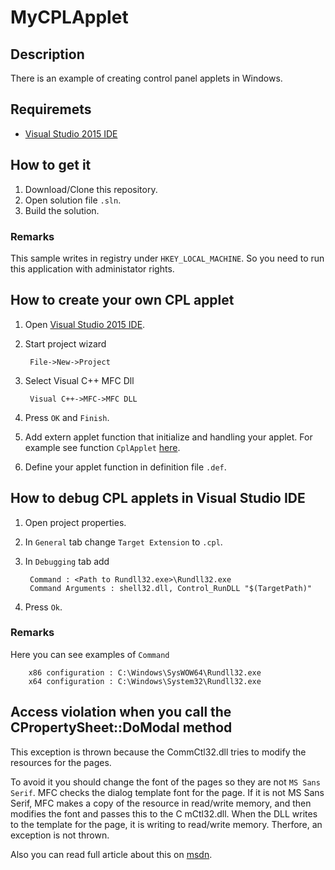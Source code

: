 # MyCPLApplet

## Description
There is an example of creating control panel applets in Windows.

## Requiremets
* [Visual Studio 2015 IDE](https://www.visualstudio.com/en-us/downloads/download-visual-studio-vs.aspx)

## How to get it
1. Download/Clone this repository.
2. Open solution file `.sln`.
3. Build the solution.

### Remarks
This sample writes in registry under `HKEY_LOCAL_MACHINE`. So you need to run this application with administator rights.

## How to create your own CPL applet
1. Open [Visual Studio 2015 IDE](https://www.visualstudio.com/en-us/downloads/download-visual-studio-vs.aspx).
2. Start project wizard

        File->New->Project
3. Select Visual C++ MFC Dll

        Visual C++->MFC->MFC DLL
4. Press `OK` and `Finish`.
5. Add extern applet function that initialize and handling your applet. For example see function `CplApplet` [here](https://github.com/gtrubach/MyCPLApplet/blob/master/MyCPLApplet/MyCPLApplet.cpp).
6. Define your applet function in definition file `.def`.

## How to debug CPL applets in Visual Studio IDE
1. Open project properties.
2. In `General` tab change `Target Extension` to `.cpl`.
3. In `Debugging` tab add

        Command : <Path to Rundll32.exe>\Rundll32.exe
        Command Arguments : shell32.dll, Control_RunDLL "$(TargetPath)"
4. Press `Ok`.

### Remarks
Here you can see examples of `Command`
    
        x86 configuration : C:\Windows\SysWOW64\Rundll32.exe
        x64 configuration : C:\Windows\System32\Rundll32.exe
        
## Access violation when you call the CPropertySheet::DoModal method
This exception is thrown because the CommCtl32.dll tries to modify the resources for the pages.

<justify>To avoid it you should change the font of the pages so they are not `MS Sans Serif`. MFC checks the dialog template font for the page. If it is not MS Sans Serif, MFC makes a copy of the resource in read/write memory, and then modifies the font and passes this to the C mCtl32.dll. When the DLL writes to the template for the page, it is writing to read/write memory. Therfore, an exception is not thrown.</justify>

Also you can read full article about this on [msdn](https://support.microsoft.com/en-us/kb/158552).